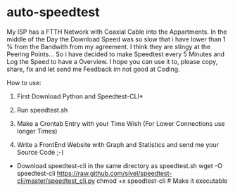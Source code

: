 # auto-speedtest
My ISP has a FTTH Network with Coaxial Cable into the Appartments. In the middle of the Day the Download Speed was so slow that i have lower than 1 % from the Bandwith from my agreement. I think they are stingy at the Peering Points... So i have decided to make Speedtest every 5 Minutes and Log the Speed to have a Overview.
I hope you can use it to, please copy, share, fix and let send me Feedback im not good at Coding.

How to use:

1. First Download Python and Speedtest-CLI*

2. Run speedtest.sh

3. Make a Crontab Entry with your Time Wish (For Lower Connections use longer Times)
4. Write a FrontEnd Website with Graph and Statistics and send me your Source Code ;-)

* Download speedtest-cli in the same directory as speedtest.sh
wget -O speedtest-cli https://raw.github.com/sivel/speedtest-cli/master/speedtest_cli.py
chmod +x speedtest-cli # Make it executable
